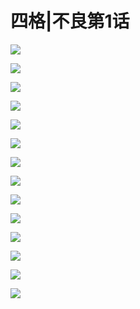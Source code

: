 # 四格|不良第1话


![](/images/不良1-11四格/1/封.png)

![](/images/不良1-11四格/1/1.png)

![](/images/不良1-11四格/1/2.png)

![](/images/不良1-11四格/1/3.png)

![](/images/不良1-11四格/1/4.png)

![](/images/不良1-11四格/1/5.png)

![](/images/不良1-11四格/1/6.png)

![](/images/不良1-11四格/1/7.png)

![](/images/不良1-11四格/1/8.png)

![](/images/不良1-11四格/1/9.png)

![](/images/不良1-11四格/1/10.png)

![](/images/不良1-11四格/1/11.png)

![](/images/不良1-11四格/1/12.png)

![](/images/不良1-11四格/1/话.png)



